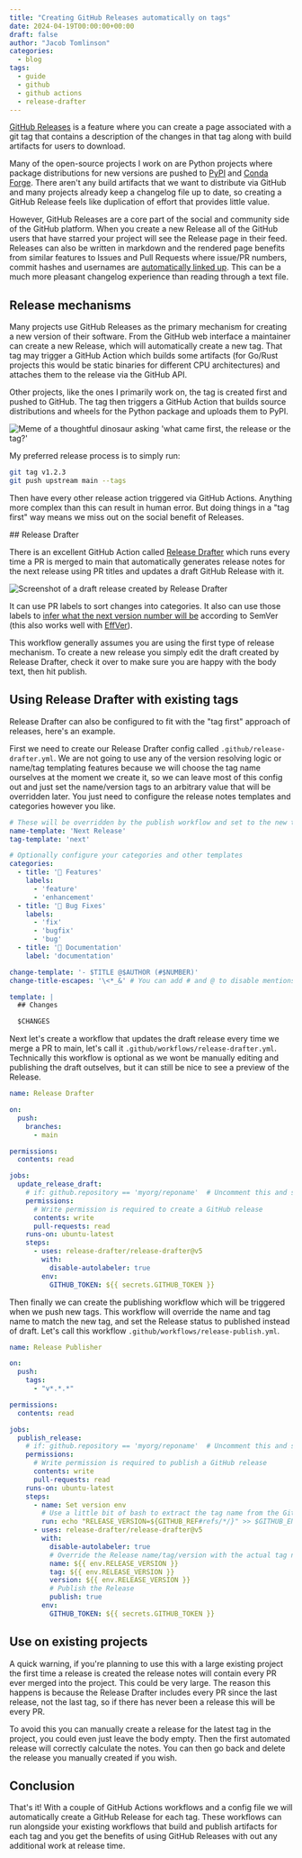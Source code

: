 ```yaml
---
title: "Creating GitHub Releases automatically on tags"
date: 2024-04-19T00:00:00+00:00
draft: false
author: "Jacob Tomlinson"
categories:
  - blog
tags:
  - guide
  - github
  - github actions
  - release-drafter
---
```


[GitHub Releases](https://docs.github.com/en/repositories/releasing-projects-on-github/about-releases) is a feature where you can create a page associated with a git tag that contains a description of the changes in that tag along with build artifacts for users to download.

Many of the open-source projects I work on are Python projects where package distributions for new versions are pushed to [PyPI](https://pypi.org) and [Conda Forge](https://conda-forge.org). There aren't any build artifacts that we want to distribute via GitHub and many projects already keep a changelog file up to date, so creating a GitHub Release feels like duplication of effort that provides little value.

However, GitHub Releases are a core part of the social and community side of the GitHub platform. When you create a new Release all of the GitHub users that have starred your project will see the Release page in their feed. Releases can also be written in markdown and the rendered page benefits from similar features to Issues and Pull Requests where issue/PR numbers, commit hashes and usernames are [automatically linked up](https://docs.github.com/en/get-started/writing-on-github/working-with-advanced-formatting/autolinked-references-and-urls). This can be a much more pleasant changelog experience than reading through a text file.

## Release mechanisms

Many projects use GitHub Releases as the primary mechanism for creating a new version of their software. From the GitHub web interface a maintainer can create a new Release, which will automatically create a new tag. That tag may trigger a GitHub Action which builds some artifacts (for Go/Rust projects this would be static binaries for different CPU architectures) and attaches them to the release via the GitHub API.

Other projects, like the ones I primarily work on, the tag is created first and pushed to GitHub. The tag then triggers a GitHub Action that builds source distributions and wheels for the Python package and uploads them to PyPI.

![Meme of a thoughtful dinosaur asking 'what came first, the release or the tag?'](./what-came-first-the-release-or-the-tag.jpg "Sorry chicken, it was definitely the proto-chicken's slightly mutated egg")

My preferred release process is to simply run:

```bash
git tag v1.2.3 
git push upstream main --tags
```

Then have every other release action triggered via GitHub Actions. Anything more complex than this can result in human error. But doing things in a "tag first" way means we miss out on the social benefit of Releases.

## Release Drafter

There is an excellent GitHub Action called [Release Drafter](https://github.com/release-drafter/release-drafter) which runs every time a PR is merged to main that automatically generates release notes for the next release using PR titles and updates a draft GitHub Release with it.

![Screenshot of a draft release created by Release Drafter](./release-drafter-screenshot.png)

It can use PR labels to sort changes into categories. It also can use those labels to [infer what the next version number will be](https://github.com/release-drafter/release-drafter?tab=readme-ov-file#version-resolver) according to SemVer (this also works well with [EffVer](https://jacobtomlinson.dev/effver)).

This workflow generally assumes you are using the first type of release mechanism. To create a new release you simply edit the draft created by Release Drafter, check it over to make sure you are happy with the body text, then hit publish.

## Using Release Drafter with existing tags

Release Drafter can also be configured to fit with the "tag first" approach of releases, here's an example.

First we need to create our Release Drafter config called `.github/release-drafter.yml`. We are not going to use any of the version resolving logic or name/tag templating features because we will choose the tag name ourselves at the moment we create it, so we can leave most of this config out and just set the name/version tags to an arbitrary value that will be overridden later. You just need to configure the release notes templates and categories however you like.

```yaml
# These will be overridden by the publish workflow and set to the new tag
name-template: 'Next Release'
tag-template: 'next'

# Optionally configure your categories and other templates
categories:
  - title: '🚀 Features'
    labels:
      - 'feature'
      - 'enhancement'
  - title: '🐛 Bug Fixes'
    labels:
      - 'fix'
      - 'bugfix'
      - 'bug'
  - title: '📖 Documentation'
    label: 'documentation'

change-template: '- $TITLE @$AUTHOR (#$NUMBER)'
change-title-escapes: '\<*_&' # You can add # and @ to disable mentions, and add ` to disable code blocks.

template: |
  ## Changes

  $CHANGES
```

Next let's create a workflow that updates the draft release every time we merge a PR to main, let's call it `.github/workflows/release-drafter.yml`. Technically this workflow is optional as we wont be manually editing and publishing the draft outselves, but it can still be nice to see a preview of the Release.

```yaml
name: Release Drafter

on:
  push:
    branches:
      - main

permissions:
  contents: read

jobs:
  update_release_draft:
    # if: github.repository == 'myorg/reponame'  # Uncomment this and set the repo name to ensure releases are not created on forks
    permissions:
      # Write permission is required to create a GitHub release
      contents: write
      pull-requests: read
    runs-on: ubuntu-latest
    steps:
      - uses: release-drafter/release-drafter@v5
        with:
          disable-autolabeler: true
        env:
          GITHUB_TOKEN: ${{ secrets.GITHUB_TOKEN }}
```

Then finally we can create the publishing workflow which will be triggered when we push new tags. This workflow will override the name and tag name to match the new tag, and set the Release status to published instead of draft. Let's call this workflow `.github/workflows/release-publish.yml`.

```yaml
name: Release Publisher

on:
  push:
    tags:
      - "v*.*.*"

permissions:
  contents: read

jobs:
  publish_release:
    # if: github.repository == 'myorg/reponame'  # Uncomment this and set the repo name to ensure releases are not created on forks
    permissions:
      # Write permission is required to publish a GitHub release
      contents: write
      pull-requests: read
    runs-on: ubuntu-latest
    steps:
      - name: Set version env
        # Use a little bit of bash to extract the tag name from the GitHub ref
        run: echo "RELEASE_VERSION=${GITHUB_REF#refs/*/}" >> $GITHUB_ENV
      - uses: release-drafter/release-drafter@v5
        with:
          disable-autolabeler: true
          # Override the Release name/tag/version with the actual tag name
          name: ${{ env.RELEASE_VERSION }}
          tag: ${{ env.RELEASE_VERSION }}
          version: ${{ env.RELEASE_VERSION }}
          # Publish the Release
          publish: true
        env:
          GITHUB_TOKEN: ${{ secrets.GITHUB_TOKEN }}
```

## Use on existing projects

A quick warning, if you're planning to use this with a large existing project the first time a release is created the release notes will contain every PR ever merged into the project. This could be very large. The reason this happens is because the Release Drafter includes every PR since the last release, not the last tag, so if there has never been a release this will be every PR.

To avoid this you can manually create a release for the latest tag in the project, you could even just leave the body empty. Then the first automated release will correctly calculate the notes. You can then go back and delete the release you manually created if you wish.

## Conclusion

That's it! With a couple of GitHub Actions workflows and a config file we will automatically create a GitHub Release for each tag. These workflows can run alongside your existing workflows that build and publish artifacts for each tag and you get the benefits of using GitHub Releases with out any additional work at release time.
